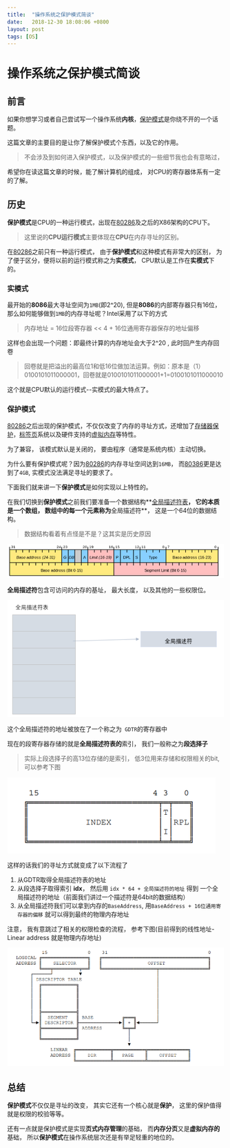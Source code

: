 ```yaml
---
title:  "操作系统之保护模式简谈"
date:   2018-12-30 18:08:06 +0800
layout: post
tags: [OS]
---
```


# 操作系统之保护模式简谈
## 前言

如果你想学习或者自己尝试写一个操作系统**内核**，[保护模式](https://zh.wikipedia.org/wiki/%E4%BF%9D%E8%AD%B7%E6%A8%A1%E5%BC%8F)是你绕不开的一个话题。

这篇文章的主要目的是让你了解保护模式个东西，以及它的作用。

> 不会涉及到如何进入保护模式，以及保护模式的一些细节我也会有意略过， 

希望你在读这篇文章的时候，能了解计算机的组成， 对CPU的寄存器体系有一定的了解。

## 历史

**保护模式**是CPU的一种运行模式，出现在[80286](https://zh.wikipedia.org/wiki/80286)及之后的X86架构的CPU下。

> 这里说的**CPU运行模式**主要体现在**CPU**在内存寻址的区别。

在[80286](https://zh.wikipedia.org/wiki/80286)之前只有一种运行模式， 由于**保护模式**和这种模式有非常大的区别， 为了便于区分，便将以前的运行模式称之为**实模式**， CPU默认是工作在**实模式**下的。

### 实模式

最开始的**8086**最大寻址空间为`1MB`(即2^20), 但是**8086**的内部寄存器只有16位，那么如何能够做到`1MB`的内存寻址呢？Intel采用了以下的方式

> 内存地址 = 16位段寄存器 << 4 + 16位通用寄存器保存的地址偏移

这样也会出现一个问题：即最终计算的内存地址会大于2^20 , 此时回产生内存回卷

> 回卷就是把溢出的最高位1和低16位做加法运算。例如：原本是（1）0100101011000001，回卷就是0100101011000001+1=0100101011000010

这个就是CPU默认的运行模式--实模式的最大特点了。

### 保护模式

[80286](https://zh.wikipedia.org/wiki/80286)之后出现的保护模式，不仅仅改变了内存的寻址方式，还增加了[存储器保护](https://zh.wikipedia.org/wiki/%E8%A8%98%E6%86%B6%E9%AB%94%E4%BF%9D%E8%AD%B7)，[标签页](https://zh.wikipedia.org/wiki/%E5%88%86%E9%A0%81)系统以及硬件支持的[虚拟内存](https://zh.wikipedia.org/wiki/%E8%99%9A%E6%8B%9F%E5%86%85%E5%AD%98)等特性。

 为了兼容， 该模式默认是关闭的， 要由程序（通常是系统内核）主动切换。

为什么要有保护模式呢？因为[80286](https://zh.wikipedia.org/wiki/80286)的内存寻址空间达到`16MB`， 而[80386](https://zh.wikipedia.org/wiki/Intel_80386)更是达到了`4GB`, 实模式没法满足寻址的要求了。

下面我们就来讲一下**保护模式**是如何实现以上特性的。

在我们切换到**保护模式**之前我们要准备一个数据结构**[全局描述符表](https://zh.wikipedia.org/wiki/%E5%85%A8%E5%B1%80%E6%8F%8F%E8%BF%B0%E7%AC%A6%E8%A1%A8)**， 它的本质是一个数组， 数组中的每一个元素称为**全局描述符**， 这是一个64位的数据结构。

> 数据结构看着有点怪是不是？这其实是历史原因

![global-descriptor](img/global-descriptor.png)

**全局描述符**包含可访问的内存的基址， 最大长度， 以及其他的一些权限位。

![gdt-01](img/gdt-01.png)

这个全局描述符的地址被放在了一个称之为` GDTR`的寄存器中

现在的段寄存器存储的就是**全局描述符表的**索引， 我们一般称之为**段选择子**

> 实际上段选择子的高13位存储的是索引， 低3位用来存储和权限相关的bit, 可以参考下图

![selector](img/selector.png)

这样的话我们的寻址方式就变成了以下流程了

1. 从GDTR取得全局描述符表的地址
2. 从段选择子取得索引 **idx**， 然后用 `idx * 64 + 全局描述符的地址` 得到 一个全局描述符的地址（前面我们讲过一个描述符是64bit的数据结构）
3. 从全局描述符我们可以拿到内存的`BaseAddress`, 用`BaseAddress + 16位通用寄存器的偏移` 就可以得到最终的物理内存地址 

注意， 我有意跳过了相关的权限检查的流程， 参考下图(目前得到的线性地址-Linear address 就是物理内存地址)

![segment-translation](img/segment-translation.png)
## 总结

**保护模式**不仅仅是寻址的改变， 其实它还有一个核心就是**保护**， 这里的保护值得就是权限的校验等等。

还有一点就是保护模式是实现**页式内存管理**的基础， 而**内存分页**又是**虚拟内存的**基础， 所以**保护模式**在操作系统层次还是有举足轻重的地位的。

